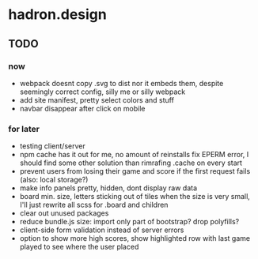 # hadron.design

## TODO
### now
- webpack doesnt copy .svg to dist nor it embeds them, despite seemingly correct config, silly me or silly webpack
- add site manifest, pretty select colors and stuff
- navbar disappear after click on mobile

### for later
- testing client/server
- npm cache has it out for me, no amount of reinstalls fix EPERM error, I should find some other solution than rimrafing .cache on every start
- prevent users from losing their game and score if the first request fails (also: local storage?)
- make info panels pretty, hidden, dont display raw data
- board min. size, letters sticking out of tiles when the size is very small, I'll just rewrite all scss for .board and children
- clear out unused packages
- reduce bundle.js size: import only part of bootstrap? drop polyfills?
- client-side form validation instead of server errors
- option to show more high scores, show highlighted row with last game played to see where the user placed 